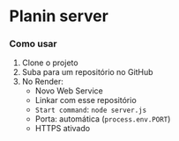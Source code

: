 # Planin server

### Como usar

1. Clone o projeto
2. Suba para um repositório no GitHub
3. No Render:
   - Novo Web Service
   - Linkar com esse repositório
   - `Start command`: `node server.js`
   - Porta: automática (`process.env.PORT`)
   - HTTPS ativado


